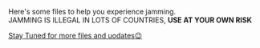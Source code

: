 Here's some files to help you experience jamming.
<br>
JAMMING IS ILLEGAL IN LOTS OF COUNTRIES, <b>USE AT YOUR OWN RISK</b>

<u>Stay Tuned for more files and uodates😉</u>
